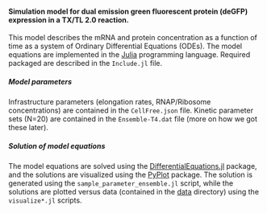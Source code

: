 #### Simulation model for dual emission green fluorescent protein (deGFP) expression in a TX/TL 2.0 reaction.

This model describes the mRNA and protein concentration as a function of time as a system of
Ordinary Differential Equations (ODEs). The model equations are implemented in the [Julia](https://www.julialang.org) programming language. Required packaged are described in the ``Include.jl`` file.

##### Model parameters
Infrastructure parameters (elongation rates, RNAP/Ribosome concentrations) are contained in the ``CellFree.json`` file. Kinetic parameter sets (N=20) are contained in the ``Ensemble-T4.dat`` file (more on how we got these later).

##### Solution of model equations
The model equations are solved using the [DifferentialEquations.jl](https://github.com/JuliaDiffEq/DifferentialEquations.jl) package, and the solutions are visualized using the
[PyPlot](https://github.com/JuliaPy/PyPlot.jl) package. The solution is generated using the ``sample_parameter_ensemble.jl`` script, while the solutions are plotted versus data (contained in the [data](https://github.com/varnerlab/CHEME-5440-7770-S20/tree/master/problem_sets/PS2/data) directory) using the ``visualize*.jl`` scripts.
